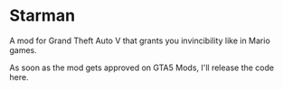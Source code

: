 # Starman
A mod for Grand Theft Auto V that grants you invincibility like in Mario games.

As soon as the mod gets approved on GTA5 Mods, I'll release the code here.
